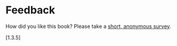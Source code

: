 # Feedback

How did you like this book? Please take a [short, anonymous survey](https://docs.google.com/forms/d/e/1FAIpQLSfx7PtOK9BN0gaF6qCrFbFuY0C5uRtZTKcgf_CGgwtZuUX4MA/viewform).

[1.3.5]